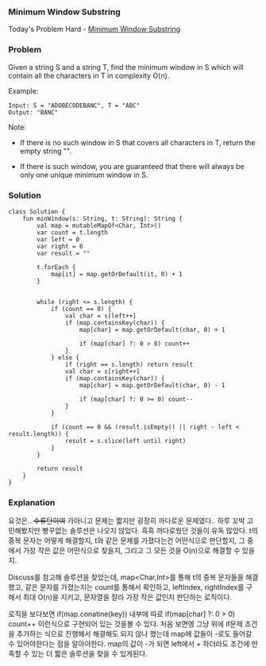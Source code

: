 ### Minimum Window Substring


Today's Problem Hard - [Minimum Window Substring](https://leetcode.com/problems/minimum-window-substring/)

### Problem

Given a string S and a string T, find the minimum window in S which will contain all the characters in T in complexity O(n).

Example:

```
Input: S = "ADOBECODEBANC", T = "ABC"
Output: "BANC"
```

Note:

* If there is no such window in S that covers all characters in T, return the empty string "".

* If there is such window, you are guaranteed that there will always be only one unique minimum window in S.

### Solution

```
class Solution {
    fun minWindow(s: String, t: String): String {
        val map = mutableMapOf<Char, Int>()
        var count = t.length
        var left = 0
        var right = 0
        var result = ""

        t.forEach {
            map[it] = map.getOrDefault(it, 0) + 1
        }


        while (right <= s.length) {
            if (count == 0) {
                val char = s[left++]
                if (map.containsKey(char)) {
                    map[char] = map.getOrDefault(char, 0) + 1

                    if (map[char] ?: 0 > 0) count++
                }
            } else {
                if (right == s.length) return result
                val char = s[right++]
                if (map.containsKey(char)) {
                    map[char] = map.getOrDefault(char, 0) - 1

                    if (map[char] ?: 0 >= 0) count--
                }
            }

            if (count == 0 && (result.isEmpty() || right - left < result.length)) {
                result = s.slice(left until right)
            }
        }

        return result
    }
}
```

### Explanation

요것은.. ~~수류탄이여~~ 가아니고 문제는 짧지만 굉장히 까다로운 문제였다.. 하루 꼬박 고민해봤지만 빵꾸없는 솔루션은 나오지 않았다. 흑흑 까다로웠던 것들이 유독 많았다. t의 중복 문자는 어떻게 해결할지, t와 같은 문제를 가졌다는건 어떤식으로 판단할지, 그 중에서 가장 작은 값은 어떤식으로 찾을지, 그리고 그 모든 것을 O(n)으로 해결할 수 있을지. 

Discuss를 참고해 솔루션을 찾았는데, map<Char,Int>를 통해 t의 중복 문자들을 해결했고, 같은 문자를 가졌는지는 count를 통해서 확인하고, leftIndex, rightIndex를 구해서 최대 O(n)을 지키고, 문자열을 잘라 가장 작은 값인지 판단하는 로직이다.

로직을 보다보면 if(map.conatine(key)) 내부에 따로 if(map[char] ?: 0 > 0) count++ 이런식으로 구현되어 있는 것을볼 수 있다. 처음 보면엥 그냥 위에 if문제 조건을 추가하는 식으로 진행해서 해결해도 되지 않나 했는데 map에 값들이 -로도 들어갈 수 있어야한다는 점을 알아야한다. map의 값이 -가 되면 left에서 + 하더라도 조건에 만족할 수 있는 더 짧은 솔루션을 찾을 수 있게된다.